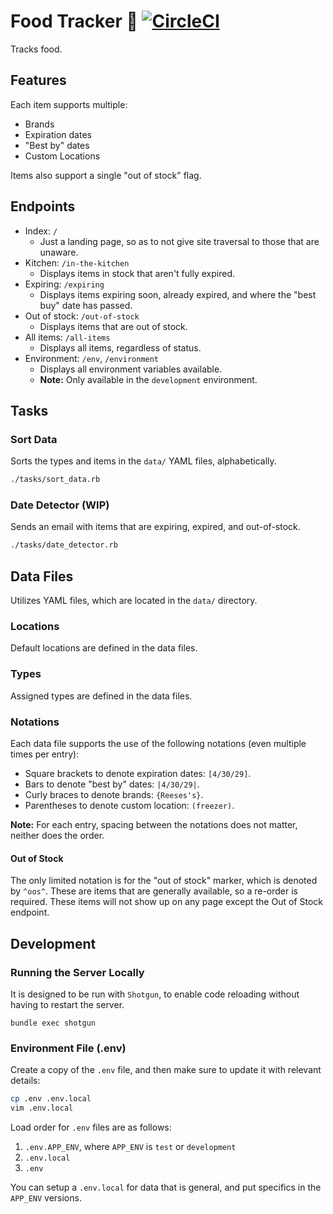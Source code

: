 # Food Tracker :watermelon: [![CircleCI](https://circleci.com/gh/trueheart78/food-tracker.svg?style=shield)](https://circleci.com/gh/trueheart78/food-tracker)

Tracks food.

## Features

Each item supports multiple:

* Brands
* Expiration dates
* "Best by" dates
* Custom Locations

Items also support a single "out of stock" flag.

## Endpoints

* Index: `/`
  * Just a landing page, so as to not give site traversal to those that are unaware.
* Kitchen: `/in-the-kitchen` 
  * Displays items in stock that aren't fully expired.
* Expiring: `/expiring`
  * Displays items expiring soon, already expired, and where the "best buy" date has passed.
* Out of stock: `/out-of-stock`
  * Displays items that are out of stock.
* All items: `/all-items`
  * Displays all items, regardless of status. 
* Environment: `/env`, `/environment`
  * Displays all environment variables available.
  * **Note:** Only available in the `development` environment.

## Tasks

### Sort Data

Sorts the types and items in the `data/` YAML files, alphabetically.

```sh
./tasks/sort_data.rb
```

### Date Detector (WIP)

Sends an email with items that are expiring, expired, and out-of-stock.

```sh
./tasks/date_detector.rb
```

## Data Files

Utilizes YAML files, which are located in the `data/` directory.

### Locations

Default locations are defined in the data files.

### Types

Assigned types are defined in the data files.

### Notations

Each data file supports the use of the following notations (even multiple times per entry):

* Square brackets to denote expiration dates: `[4/30/29]`.
* Bars to denote "best by" dates: `|4/30/29|`.
* Curly braces to denote brands: `{Reeses's}`.
* Parentheses to denote custom location: `(freezer)`.

**Note:** For each entry, spacing between the notations does not matter, neither does the order.

#### Out of Stock

The only limited notation is for the "out of stock" marker, which is denoted by `^oos^`. These are items that are generally available, so a re-order is required. These items will not show up on any page except the Out of Stock endpoint.

## Development

### Running the Server Locally

It is designed to be run with `Shotgun`, to enable code reloading without having to restart the
server.

```
bundle exec shotgun
```

### Environment File (.env)

Create a copy of the `.env` file, and then make sure to update it with relevant details:

```sh
cp .env .env.local
vim .env.local
```

Load order for `.env` files are as follows:

1. `.env.APP_ENV`, where `APP_ENV` is `test` or `development`
2. `.env.local`
3. `.env`

You can setup a `.env.local` for data that is general, and put specifics in the
`APP_ENV` versions.
